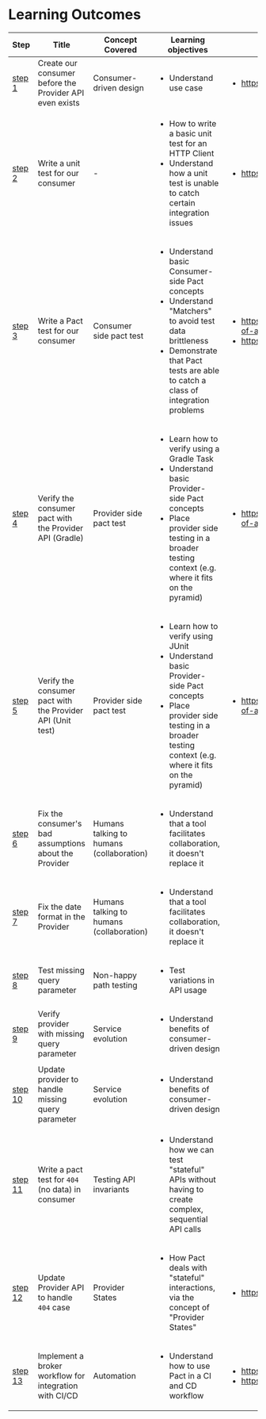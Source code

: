 # Learning Outcomes


| Step                                                                 | Title                                                   | Concept Covered                          | Learning objectives                                                                                                                                                                                              | Further Reading                                                                                                                                           |
|----------------------------------------------------------------------|---------------------------------------------------------|------------------------------------------|------------------------------------------------------------------------------------------------------------------------------------------------------------------------------------------------------------------|-----------------------------------------------------------------------------------------------------------------------------------------------------------|
| [step 1](https://github.com/DiUS/pact-workshop-jvm/tree/step1)   | Create our consumer before the Provider API even exists | Consumer-driven design                   | <ul><li>Understand use case</li></ul>                                                                                                                                                                             | <ul><li>https://martinfowler.com/articles/consumerDrivenContracts.html</li></ul>|                                                                         |
| [step 2](https://github.com/DiUS/pact-workshop-jvm/tree/step2)   | Write a unit test for our consumer                      | -                                        | <ul><li>How to write a basic unit test for an HTTP Client</li><li>Understand how a unit test is unable to catch certain integration issues</li></ul>                                                              | <ul><li>https://docs.pact.io/faq/convinceme</li></ul>                                                                                                     |
| [step 3](https://github.com/DiUS/pact-workshop-jvm/tree/step3)   | Write a Pact test for our consumer                      | Consumer side pact test                  | <ul><li>Understand basic Consumer-side Pact concepts</li><li>Understand "Matchers" to avoid test data brittleness</li><li>Demonstrate that Pact tests are able to catch a class of integration problems</li></ul> | <ul><li>https://docs.pact.io/5-minute-getting-started-guide#scope-of-a-consumer-pact-test</li><li>https://docs.pact.io/best_practices/consumer</li></ul>| |
| [step 4](https://github.com/DiUS/pact-workshop-jvm/tree/step4)   | Verify the consumer pact with the Provider API (Gradle)         | Provider side pact test                  | <ul><li>Learn how to verify using a Gradle Task</li> <li>Understand basic Provider-side Pact concepts</li><li>Place provider side testing in a broader testing context (e.g. where it fits on the pyramid)</li></ul>                                               | <ul><li>https://docs.pact.io/5-minute-getting-started-guide#scope-of-a-provider-pact-test</li></ul>                                                       |
| [step 5](https://github.com/DiUS/pact-workshop-jvm/tree/step5)   | Verify the consumer pact with the Provider API (Unit test)          | Provider side pact test                  | <ul><li>Learn how to verify using JUnit</li> <li>Understand basic Provider-side Pact concepts</li><li>Place provider side testing in a broader testing context (e.g. where it fits on the pyramid)</li></ul>                                               | <ul><li>https://docs.pact.io/5-minute-getting-started-guide#scope-of-a-provider-pact-test</li></ul> |
| [step 6](https://github.com/DiUS/pact-workshop-jvm/tree/step6)   | Fix the consumer's bad assumptions about the Provider   | Humans talking to humans (collaboration) | <ul><li>Understand that a tool facilitates collaboration, it doesn't replace it</li><ul> | |
| [step 7](https://github.com/DiUS/pact-workshop-jvm/tree/step7)   | Fix the date format in the Provider   | Humans talking to humans (collaboration) | <ul><li>Understand that a tool facilitates collaboration, it doesn't replace it</li></ul> | |
| [step 8](https://github.com/DiUS/pact-workshop-jvm/tree/step8)   | Test missing query parameter   | Non-happy path testing | <ul><li>Test variations in API usage</li></ul> | |
| [step 9](https://github.com/DiUS/pact-workshop-jvm/tree/step9)   | Verify provider with missing query parameter | Service evolution | <ul><li>Understand benefits of consumer-driven design</li></ul> | |
| [step 10](https://github.com/DiUS/pact-workshop-jvm/tree/step10)   | Update provider to handle missing query parameter | Service evolution | <ul><li>Understand benefits of consumer-driven design</li></ul> | |
| [step 11](https://github.com/DiUS/pact-workshop-jvm/tree/step11)   | Write a pact test for `404` (no data) in consumer  | Testing API invariants                   | <ul><li>Understand how we can test "stateful" APIs without having to create complex, sequential API calls</li></ul>                                                                                               |
| [step 12](https://github.com/DiUS/pact-workshop-jvm/tree/step12)   | Update Provider API to handle `404` case  | Provider States                          | <ul><li>How Pact deals with "stateful" interactions, via the concept of "Provider States"</li></ul>                                                                                                               | <ul><li>https://docs.pact.io/getting_started/provider_states</li></ul>                                                                                    |
| [step 13](https://github.com/DiUS/pact-workshop-jvm/tree/step13) | Implement a broker workflow for integration with CI/CD  | Automation                               | <ul><li>Understand how to use Pact in a CI and CD workflow</li></ul>                                                                                                                                              | <ul><li>https://docs.pact.io/pact_broker</li><li>https://docs.pact.io/best_practices/pact_nirvana</li></ul>                                               |